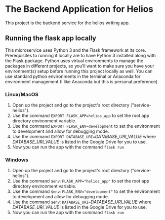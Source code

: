 # The Backend Application for Helios
This project is the backend service for the helios writing app.


## Running the flask app locally
This microservice uses Python 3 and the Flask framework at its core. Prerequisites to running it locally are to have Python 3 installed along with the Flask package. Python uses virtual environments to manage the packages in different projects, so you'll want to make sure you have your environment(s) setup before running this project locally as well. You can use standard python environments in the terminal or Anaconda for environment management (I like Anaconda but this is personal preference).

### Linux/MacOS
1. Open up the project and go to the project's root directory ("service-helios").
2. Use the command `EXPORT FLASK_APP=helios_app` to set the root app directory environment variable.
3. Use the command `EXPORT FLASK_ENV=development` to set the environment to development and allow for debugging mode.
4. Use the command `EXPORT DATABASE_URI=`*DATABASE_URI_VALUE*  where *DATABASE_URI_VALUE* is listed in the Google Drive for you to use.
5. Now you can run the app with the command `flask run`


### Windows
1. Open up the project and go to the project's root directory ("service-helios").
2. Use the command `$env:FLASK_APP="helios_app"` to set the root app directory environment variable.
3. Use the command `$env:FLASK_ENV="development"` to set the environment to development and allow for debugging mode.
4. Use the command `$env:DATABASE_URI=`*DATABASE_URI_VALUE*  where *DATABASE_URI_VALUE* is listed in the Google Drive for you to use.
5. Now you can run the app with the command `flask run`
